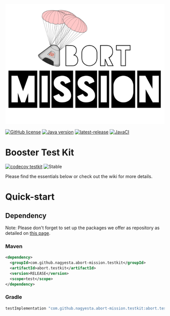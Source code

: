![Abort-Mission](../../.github/assets/Abort-Mission-logo_export_transparent_640.png)

[![GitHub license](https://img.shields.io/github/license/nagyesta/abort-mission?color=blue)](https://raw.githubusercontent.com/nagyesta/abort-mission/main/LICENSE)
[![Java version](https://img.shields.io/badge/Java%20version-8-yellow?logo=java)](https://img.shields.io/badge/Java%20version-8-yellow?logo=java)
[![latest-release](https://img.shields.io/github/v/tag/nagyesta/abort-mission?color=blue&logo=git&label=releases&sort=semver)](https://github.com/nagyesta/abort-mission/releases)
[![JavaCI](https://img.shields.io/github/workflow/status/nagyesta/abort-mission/JavaCI?logo=github)](https://img.shields.io/github/workflow/status/nagyesta/abort-mission/JavaCI?logo=github)

# Booster Test Kit

[![codecov testkit](https://img.shields.io/codecov/c/github/nagyesta/abort-mission?label=Coverage:%20TestKit&flag=testkit&token=I832ZCIONI)](https://img.shields.io/codecov/c/github/nagyesta/abort-mission?label=Coverage:%20TestKit&flag=testkit&token=I832ZCIONI)
![[Stable](https://img.shields.io/badge/Maturity-stable-green)](https://img.shields.io/badge/Maturity-stable-green)

Please find the essentials below or check out the wiki for more details. 

# Quick-start

## Dependency

Note: Please don't forget to set up the packages we offer as repository as detailed on
[this page](https://docs.github.com/en/free-pro-team@latest/packages/using-github-packages-with-your-projects-ecosystem).

### Maven

```xml
<dependency>
  <groupId>com.github.nagyesta.abort-mission.testkit</groupId>
  <artifactId>abort.testkit</artifactId>
  <version>RELEASE</version>
  <scope>test</scope>
</dependency>
```
### Gradle

```groovy
testImplementation "com.github.nagyesta.abort-mission.testkit:abort.testkit:+"
```
